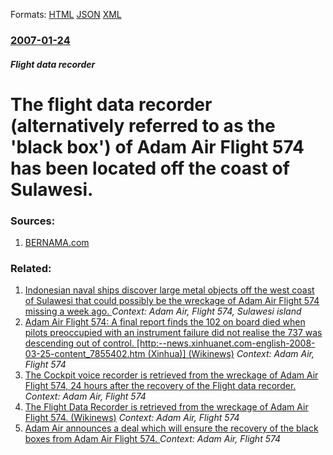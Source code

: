 
Formats: [HTML](/news/2007/01/24/the-flight-data-recorder-alternatively-referred-to-as-the-black-box-of-adam-air-flight-574-has-been-located-off-the-coast-of-sulawesi.html)  [JSON](/news/2007/01/24/the-flight-data-recorder-alternatively-referred-to-as-the-black-box-of-adam-air-flight-574-has-been-located-off-the-coast-of-sulawesi.json)  [XML](/news/2007/01/24/the-flight-data-recorder-alternatively-referred-to-as-the-black-box-of-adam-air-flight-574-has-been-located-off-the-coast-of-sulawesi.xml)  

### [2007-01-24](/news/2007/01/24/index.md)

##### Flight data recorder
#  The flight data recorder (alternatively referred to as the 'black box') of Adam Air Flight 574 has been located off the coast of Sulawesi. 




### Sources:

1. [BERNAMA.com](http://www.bernama.coms.my/bernama/v3/news.php?id=243209)

### Related:

1. [ Indonesian naval ships discover large metal objects off the west coast of Sulawesi that could possibly be the wreckage of Adam Air Flight 574 missing a week ago. ](/news/2007/01/8/indonesian-naval-ships-discover-large-metal-objects-off-the-west-coast-of-sulawesi-that-could-possibly-be-the-wreckage-of-adam-air-flight-5.md) _Context: Adam Air, Flight 574, Sulawesi island_
2. [ Adam Air Flight 574: A final report finds the 102 on board died when pilots preoccupied with an instrument failure did not realise the 737 was descending out of control. [http:--news.xinhuanet.com-english-2008-03-25-content_7855402.htm (Xinhua)] (Wikinews)](/news/2008/03/25/adam-air-flight-574-a-final-report-finds-the-102-on-board-died-when-pilots-preoccupied-with-an-instrument-failure-did-not-realise-the-737.md) _Context: Adam Air, Flight 574_
3. [ The Cockpit voice recorder is retrieved from the wreckage of Adam Air Flight 574, 24 hours after the recovery of the Flight data recorder. ](/news/2007/08/28/the-cockpit-voice-recorder-is-retrieved-from-the-wreckage-of-adam-air-flight-574-24-hours-after-the-recovery-of-the-flight-data-recorder.md) _Context: Adam Air, Flight 574_
4. [ The Flight Data Recorder is retrieved from the wreckage of Adam Air Flight 574. (Wikinews)](/news/2007/08/27/the-flight-data-recorder-is-retrieved-from-the-wreckage-of-adam-air-flight-574-wikinews.md) _Context: Adam Air, Flight 574_
5. [ Adam Air announces a deal which will ensure the recovery of the black boxes from Adam Air Flight 574. ](/news/2007/05/29/adam-air-announces-a-deal-which-will-ensure-the-recovery-of-the-black-boxes-from-adam-air-flight-574.md) _Context: Adam Air, Flight 574_
